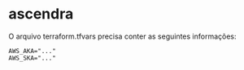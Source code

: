 # ascendra

O arquivo terraform.tfvars precisa conter as seguintes informações:

```text
AWS_AKA="..."
AWS_SKA="..."
```